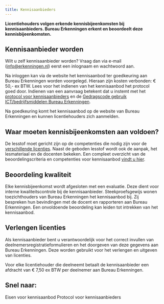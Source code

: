 ```yaml
---
title: Kennisaanbieders
---
```


**Licentiehouders volgen erkende kennisbijeenkomsten bij kennisaanbieders. Bureau Erkenningen erkent en beoordeelt deze kennisbijeenkomsten.**

## Kennisaanbieder worden

Wilt u zelf kennisaanbieder worden? Vraag dan via e-mail (info@erkenningen.nl) eerst een inlognaam en wachtwoord aan.

Na inloggen kan via de website het kennisaanbod ter goedkeuring aan Bureau Erkenningen worden voorgelegd. Hieraan zijn kosten verbonden: € 50,- ex BTW. Lees voor het indienen van het kennisaanbod het protocol goed door. Indienen van een aanvraag betekent dat u instemt met het [protocol voor kennisaanbieders](https://administratie.erkenningen.nl/Portals/1/20201102%20Protocol%20voor%20kennisaanbieders.pdf) en de [Gedragscode gebruik ICT/bedrijfsmiddelen Bureau Erkenningen](https://administratie.erkenningen.nl/Portals/1/20200408%20Gedragscode%20gebruik%20%20ICT%20Bedrijfsmiddelen%20BE%20Versie%202020APR.pdf).

Na goedkeuring komt het kennisaanbod op de website van Bureau Erkenningen en kunnen licentiehouders zich aanmelden.

## Waar moeten kennisbijeenkomsten aan voldoen?

De lesstof moet gericht zijn op de competenties die nodig zijn voor de [verschillende licenties](/licenties/welke-licenties-zijn-er). Naast de geboden lesstof wordt ook de aanpak, het lesmateriaal en de docenten bekeken. Een compleet overzicht van de beoordelingscriteria en competenties voor kennisaanbod [vindt u hier](/wat-wij-doen/kennisaanbieders/eisen-voor-kennisaanbod).

## Beoordeling kwaliteit

Elke kennisbijeenkomst wordt afgesloten met een evaluatie. Deze dient voor interne kwaliteitscontrole bij de kennisaanbieder. Steekproefsgewijs wonen toezichthouders van Bureau Erkenningen het kennisaanbod bij. Zij bespreken hun bevindingen met de docent en rapporteren aan Bureau Erkenningen. Een onvoldoende beoordeling kan leiden tot intrekken van het kennisaanbod.

## Verlengen licenties

Als kennisaanbieder bent u verantwoordelijk voor het correct invullen van deelnemersregistratieformulieren en het doorgeven van deze gegevens aan Bureau Erkenningen. Deze worden gebruikt voor het verlengen en uitgeven van licenties.

Voor elke licentiehouder die deelneemt betaalt de kennisaanbieder een afdracht van € 7,50 ex BTW per deelnemer aan Bureau Erkenningen.

## Snel naar:

<LinkButtonContainer>
<LinkButton to="/wat-wij-doen/kennisaanbieders/eisen-voor-kennisaanbod">Eisen voor kennisaanbod</LinkButton>
<LinkButton to="/wat-wij-doen/kennisaanbieders/protocol-voor-kennisaanbieders">Protocol voor kennisaanbieders</LinkButton>
</LinkButtonContainer>
